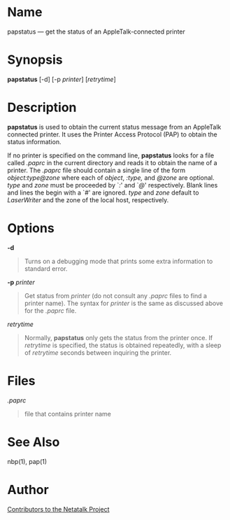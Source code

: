 # Name

papstatus — get the status of an AppleTalk-connected printer

# Synopsis

**papstatus** [-d] [-p *printer*] [*retrytime*]

# Description

**papstatus** is used to obtain the current status message from an
AppleTalk connected printer. It uses the Printer Access Protocol (PAP)
to obtain the status information.

If no printer is specified on the command line, **papstatus** looks for a
file called *.paprc* in the current directory and reads it to obtain the
name of a printer. The *.paprc* file should contain a single line of the
form *object:type@zone* where each of *object*, *:type,* and *@zone* are
optional. *type* and *zone* must be proceeded by \`*:*' and \`*@*'
respectively. Blank lines and lines the begin with a \`*\#*' are
ignored. *type* and *zone* default to *LaserWriter* and the zone of the
local host, respectively.

# Options

**-d**

> Turns on a debugging mode that prints some extra information to standard
error.

**-p** *printer*

> Get status from *printer* (do not consult any *.paprc* files to find a
printer name). The syntax for *printer* is the same as discussed above
for the *.paprc* file.

*retrytime*

> Normally, **papstatus** only gets the status from the printer once. If
*retrytime* is specified, the status is obtained repeatedly, with a
sleep of *retrytime* seconds between inquiring the printer.

# Files

*.paprc*

> file that contains printer name

# See Also

nbp(1), pap(1)

# Author

[Contributors to the Netatalk Project](https://netatalk.io/contributors)
